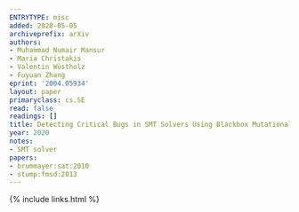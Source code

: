 ```yaml
---
ENTRYTYPE: misc
added: 2020-05-05
archiveprefix: arXiv
authors:
- Muhammad Numair Mansur
- Maria Christakis
- Valentin Wüstholz
- Fuyuan Zhang
eprint: '2004.05934'
layout: paper
primaryclass: cs.SE
read: false
readings: []
title: Detecting Critical Bugs in SMT Solvers Using Blackbox Mutational Fuzzing
year: 2020
notes:
- SMT solver
papers:
- brummayer:sat:2010
- stump:fmsd:2013
---
```

{% include links.html %}

